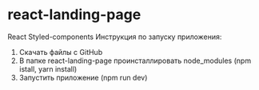 # react-landing-page
React Styled-components
Инструкция по запуску приложения:
  1) Скачать файлы с GitHub
  2) В папке react-landing-page проинсталлировать node_modules (npm istall, yarn install)
  3) Запустить приложение (npm run dev) 
